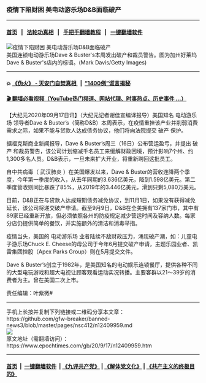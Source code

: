 ### 疫情下陷财困 美电动游乐场D&B面临破产
------------------------

#### [首页](https://github.com/gfw-breaker/banned-news3/blob/master/README.md) &nbsp;&nbsp;|&nbsp;&nbsp; [法轮功真相](https://github.com/begood0513/basic/blob/master/README.md)  &nbsp;&nbsp;|&nbsp;&nbsp; [手把手翻墙教程](https://github.com/gfw-breaker/guides/wiki)  &nbsp;&nbsp;|&nbsp;&nbsp; [一键翻墙软件](https://github.com/gfw-breaker/nogfw/blob/master/README.md)  



<div><img alt="疫情下陷财困 美电动游乐场D&amp;B面临破产" class="attachment-djy_600_400 size-djy_600_400 wp-post-image" src="https://i.epochtimes.com/assets/uploads/2020/09/GettyImages-453938300-600x400.jpg"/>
<div class="caption">
 美国连锁电动游乐场Dave &amp; Buster's本周发出破产和裁员警告。图为加州好莱坞Dave &amp; Buster's店内的标语。(Mark Davis/Getty Images)
</div></div><hr/>

#### 💥 [《伪火》 - 天安门自焚真相 ](http://158.247.195.190:10000/videos/blog/weihuo.html)&nbsp; |&nbsp; [“1400例”谎言揭秘  ](http://158.247.195.190:10000/videos/blog/jiexi1400.html)

#### [ 🎬  翻墙必看视频（YouTube热门频道、网站代理、时事热点、历史事件 ...）](https://github.com/gfw-breaker/links/blob/master/banned.md)

<div><p>
 【大纪元2020年09月17日讯】（大纪元记者谢佳宣编译报导）美国知名
 <ok href="https://www.epochtimes.com/gb/tag/%E7%94%B5%E5%8A%A8%E6%B8%B8%E4%B9%90%E5%9C%BA.html">
  电动游乐场
 </ok>
 领导者Dave &amp; Buster’s（简称D&amp;B）本周表示，在疫情重挫该产业并削弱消费需求之际，如果不能与贷款人达成债务协议，他们将向法院提交
 <ok href="https://www.epochtimes.com/gb/tag/%E7%A0%B4%E4%BA%A7.html">
  破产
 </ok>
 保护。
</p>
<p>
 据福克斯商业新闻报导，Dave &amp; Buster’s周三（16日）公布营运盈亏，并提出
 <ok href="https://www.epochtimes.com/gb/tag/%E7%A0%B4%E4%BA%A7.html">
  破产
 </ok>
 和裁员警告，该公司计划缩减千名员工来缓解财政困境，预计影响7个州、约1,300多名人员。D&amp;B表示，一旦未来扩大开业，将重新聘回这批员工。
</p>
<p>
 自中共病毒（
 <ok href="https://www.epochtimes.com/gb/tag/%E6%AD%A6%E6%B1%89%E8%82%BA%E7%82%8E.html">
  武汉肺炎
 </ok>
 ）在美国爆发以来，Dave &amp; Buster的营收连降两个季度，今年第一季度的收入，从去年同期的3.636亿美元，降到1.598亿美元。第二季度营收则同比暴跌了85%，从2019年的3.446亿美元，滑到只剩5,080万美元。
</p>
<p>
 目前，D&amp;B正在与贷款人达成短期债务减免协议，到11月1日，如果没有获得减免延长，该公司将递交破产申请。截至9月9日，D&amp;B在全美拥有137家门市，其中有89家已经重新开放，但必须依照各州的防疫规定减少营运时间及容纳人数。每家分店仍提供简单的餐饮，并实施额外的清洁和消毒举措。
</p>
<p>
 疫情当头，美国的
 <ok href="https://www.epochtimes.com/gb/tag/%E7%94%B5%E5%8A%A8%E6%B8%B8%E4%B9%90%E5%9C%BA.html">
  电动游乐场
 </ok>
 业者陆续不敌财政压力，涌现破产潮，如：儿童电子游乐场Chuck E. Cheese的母公司于今年6月提交破产申请，主题乐园业者、凯雷集团控股（Apex Parks Group）则在5月提交文件。
</p>
<p>
 Dave &amp; Buster’s创立于1982年，是美国知名的电动娱乐连锁餐厅，提供各种不同的大型电玩游戏和超大电视让顾客观看运动实况转播。主要客群以21～39岁的消费者为主。曾在美国二次上市。
</p>
<p>
 责任编辑：叶紫微#
</p>
</div>
<hr/>
手机上长按并复制下列链接或二维码分享本文章：<br/>
https://github.com/gfw-breaker/banned-news3/blob/master/pages/nsc412/n12409959.md <br/>
<a href='https://github.com/gfw-breaker/banned-news3/blob/master/pages/nsc412/n12409959.md'><img src='https://github.com/gfw-breaker/banned-news3/blob/master/pages/nsc412/n12409959.md.png'/></a> <br/>
原文地址（需翻墙访问）：https://www.epochtimes.com/gb/20/9/17/n12409959.htm


------------------------
#### [首页](https://github.com/gfw-breaker/banned-news3/blob/master/README.md) &nbsp;|&nbsp; [一键翻墙软件](https://github.com/gfw-breaker/nogfw/blob/master/README.md) &nbsp;| [《九评共产党》](https://github.com/gfw-breaker/9ping.md/blob/master/README.md#九评之一评共产党是什么) | [《解体党文化》](https://github.com/gfw-breaker/jtdwh.md/blob/master/README.md) | [《共产主义的终极目的》](https://github.com/gfw-breaker/gczydzjmd.md/blob/master/README.md)


<img src='http://gfw-breaker.win/banned-news3/pages/nsc412/n12409959.md' width='0px' height='0px'/>